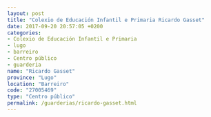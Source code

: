 ```yaml
---
layout: post
title: "Colexio de Educación Infantil e Primaria Ricardo Gasset"
date: 2017-09-20 20:57:05 +0200
categories:
- Colexio de Educación Infantil e Primaria
- lugo
- barreiro
- Centro público
- guarderia
name: "Ricardo Gasset"
province: "Lugo"
location: "Barreiro"
code: "27005469"
type: "Centro público"
permalink: /guarderias/ricardo-gasset.html
---
```

